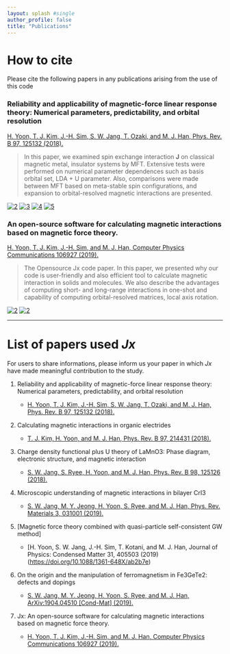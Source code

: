 ```yaml
---
layout: splash #single
author_profile: false
title: "Publications"
---
```


# How to cite

Please cite the following papers in any publications arising from the use of this code

### Reliability and applicability of magnetic-force linear response theory: Numerical parameters, predictability, and orbital resolution
[H. Yoon, T. J. Kim, J.-H. Sim, S. W. Jang, T. Ozaki, and M. J. Han, Phys. Rev. B 97, 125132 (2018).](https://doi.org/10.1103/PhysRevB.97.125132)

> In this paper, we examined spin exchange interaction **J** on classical magnetic metal, insulator systems by MFT. Extensive tests were performed on numerical parameter dependences such as basis orbital set, LDA + U parameter.
Also, comparisons were made between MFT based on meta-stable spin configurations, and expansion to orbital-resolved magnetic interactions are presented.

[![2](https://journals.aps.org/prb/article/10.1103/PhysRevB.97.125132/figures/2/thumbnail)](https://doi.org/10.1103/PhysRevB.97.125132)
[![3](https://journals.aps.org/prb/article/10.1103/PhysRevB.97.125132/figures/3/thumbnail)](https://doi.org/10.1103/PhysRevB.97.125132)
[![4](https://journals.aps.org/prb/article/10.1103/PhysRevB.97.125132/figures/4/thumbnail)](https://doi.org/10.1103/PhysRevB.97.125132)
[![5](https://journals.aps.org/prb/article/10.1103/PhysRevB.97.125132/figures/6/thumbnail)](https://doi.org/10.1103/PhysRevB.97.125132)


### An open-source software for calculating magnetic interactions based on magnetic force theory.
[H. Yoon, T. J. Kim, J.-H. Sim, and M. J. Han, Computer Physics Communications 106927 (2019).](https://doi.org/10.1016/j.cpc.2019.106927)

> The Opensource Jx code paper.
> In this paper, we presented why our code is user-friendly and also efficient tool to calculate magnetic interaction in solids and molecules.
We also describe the advantages of computing short- and long-range interactions in one-shot and capability of computing orbital-resolved matrices, local axis rotation.


[![2](https://ars.els-cdn.com/content/image/1-s2.0-S0010465519302991-gr1.sml)](https://doi.org/10.1016/j.cpc.2019.106927)
[![2](https://ars.els-cdn.com/content/image/1-s2.0-S0010465519302991-gr2.sml)](https://doi.org/10.1016/j.cpc.2019.106927)

---
# List of papers used *Jx*

For users to share informations, please inform us your paper in which *Jx* have made meaningful contribution to the study.

1. Reliability and applicability of magnetic-force linear response theory: Numerical parameters, predictability, and orbital resolution 
   * [H. Yoon, T. J. Kim, J.-H. Sim, S. W. Jang, T. Ozaki, and M. J. Han, Phys. Rev. B 97, 125132 (2018).](https://doi.org/10.1103/PhysRevB.97.125132)

2. Calculating magnetic interactions in organic electrides
    * [T. J. Kim, H. Yoon, and M. J. Han, Phys. Rev. B 97, 214431 (2018).](https://doi.org/10.1103/PhysRevB.97.214431)
3. Charge density functional plus U theory of LaMnO3: Phase diagram, electronic structure, and magnetic interaction
    * [S. W. Jang, S. Ryee, H. Yoon, and M. J. Han, Phys. Rev. B 98, 125126 (2018).](https://doi.org/10.1103/PhysRevB.98.125126)
4. Microscopic understanding of magnetic interactions in bilayer CrI3 
    * [S. W. Jang, M. Y. Jeong, H. Yoon, S. Ryee, and M. J. Han, Phys. Rev. Materials 3, 031001 (2019).](https://doi.org/10.1103/PhysRevMaterials.3.031001)
5. [Magnetic force theory combined with quasi-particle self-consistent GW method]
    * [H. Yoon, S. W. Jang, J.-H. Sim, T. Kotani, and M. J. Han, Journal of Physics: Condensed Matter 31, 405503 (2019)(https://doi.org/10.1088/1361-648X/ab2b7e)
6. On the origin and the manipulation of ferromagnetism in Fe3GeTe2: defects and dopings
    * [S. W. Jang, M. Y. Jeong, H. Yoon, S. Ryee, and M. J. Han, ArXiv:1904.04510 [Cond-Mat] (2019).](http://arxiv.org/abs/1904.04510)
7. Jx: An open-source software for calculating magnetic interactions based on magnetic force theory.
    * [H. Yoon, T. J. Kim, J.-H. Sim, and M. J. Han, Computer Physics Communications 106927 (2019).](https://doi.org/10.1016/j.cpc.2019.106927)

